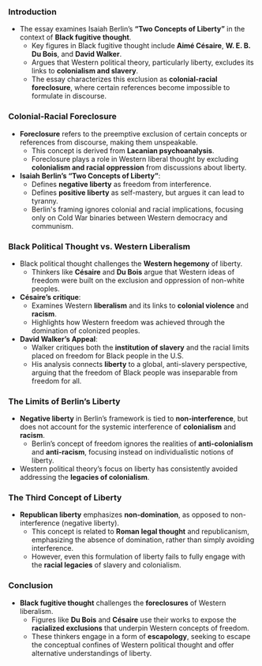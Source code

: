 ### Introduction
- The essay examines Isaiah Berlin’s **“Two Concepts of Liberty”** in the context of **Black fugitive thought**.
  - Key figures in Black fugitive thought include **Aimé Césaire**, **W. E. B. Du Bois**, and **David Walker**.
  - Argues that Western political theory, particularly liberty, excludes its links to **colonialism and slavery**.
  - The essay characterizes this exclusion as **colonial-racial foreclosure**, where certain references become impossible to formulate in discourse.

### Colonial-Racial Foreclosure
- **Foreclosure** refers to the preemptive exclusion of certain concepts or references from discourse, making them unspeakable.
  - This concept is derived from **Lacanian psychoanalysis**.
  - Foreclosure plays a role in Western liberal thought by excluding **colonialism and racial oppression** from discussions about liberty.
- **Isaiah Berlin’s “Two Concepts of Liberty”**:
  - Defines **negative liberty** as freedom from interference.
  - Defines **positive liberty** as self-mastery, but argues it can lead to tyranny.
  - Berlin's framing ignores colonial and racial implications, focusing only on Cold War binaries between Western democracy and communism.

### Black Political Thought vs. Western Liberalism
- Black political thought challenges the **Western hegemony** of liberty.
  - Thinkers like **Césaire** and **Du Bois** argue that Western ideas of freedom were built on the exclusion and oppression of non-white peoples.
- **Césaire’s critique**:
  - Examines Western **liberalism** and its links to **colonial violence** and **racism**.
  - Highlights how Western freedom was achieved through the domination of colonized peoples.
- **David Walker’s Appeal**:
  - Walker critiques both the **institution of slavery** and the racial limits placed on freedom for Black people in the U.S.
  - His analysis connects **liberty** to a global, anti-slavery perspective, arguing that the freedom of Black people was inseparable from freedom for all.

### The Limits of Berlin’s Liberty
- **Negative liberty** in Berlin’s framework is tied to **non-interference**, but does not account for the systemic interference of **colonialism** and **racism**.
  - Berlin’s concept of freedom ignores the realities of **anti-colonialism** and **anti-racism**, focusing instead on individualistic notions of liberty.
- Western political theory’s focus on liberty has consistently avoided addressing the **legacies of colonialism**.

### The Third Concept of Liberty
- **Republican liberty** emphasizes **non-domination**, as opposed to non-interference (negative liberty).
  - This concept is related to **Roman legal thought** and republicanism, emphasizing the absence of domination, rather than simply avoiding interference.
  - However, even this formulation of liberty fails to fully engage with the **racial legacies** of slavery and colonialism.

### Conclusion
- **Black fugitive thought** challenges the **foreclosures** of Western liberalism.
  - Figures like **Du Bois** and **Césaire** use their works to expose the **racialized exclusions** that underpin Western concepts of freedom.
  - These thinkers engage in a form of **escapology**, seeking to escape the conceptual confines of Western political thought and offer alternative understandings of liberty.
